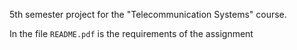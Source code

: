 5th semester project for the "Telecommunication Systems" course.

In the file `README.pdf` is the requirements of the assignment
